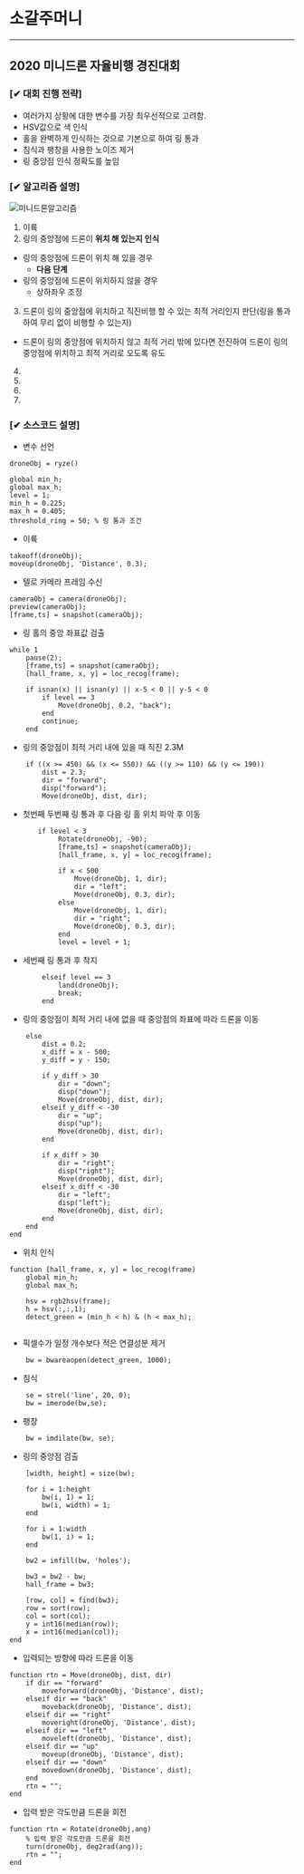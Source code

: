 # 소갈주머니
------------------------------------------------------
## 2020 미니드론 자율비행 경진대회

### [✔ 대회 진행 전략] 

* 여러가지 상황에 대한 변수를 가장 최우선적으로 고려함.
* HSV값으로 색 인식
* 홀을 완벽하게 인식하는 것으로 기본으로 하여 링 통과
* 침식과 팽창을 사용한 노이즈 제거
* 링 중앙점 인식 정확도를 높임

### [✔ 알고리즘 설명]
![미니드론알고리즘](https://user-images.githubusercontent.com/61452782/87249449-1b490780-c49a-11ea-8aa9-996f42cff3ce.jpg)

1. 이륙
2. 링의 중앙점에 드론이 **위치 해 있는지 인식**
* 링의 중앙점에 드론이 위치 해 있을 경우
  + **다음 단계**
* 링의 중앙점에 드론이 위치하지 않을 경우
  + 상하좌우 조정
3. 드론이 링의 중앙점에 위치하고 직진비행 할 수 있는 최적 거리인지 판단(링을 통과하여 무리 없이 비행할 수 있는지)
* 드론이 링의 중앙점에 위치하지 않고 최적 거리 밖에 있다면 전진하여 드론이 링의 중앙점에 위치하고 최적 거리로 오도록 유도
4.
5.
6.
7.


### [✔ 소스코드 설명] 

* 변수 선언
```
droneObj = ryze()

global min_h;
global max_h;
level = 1;
min_h = 0.225;
max_h = 0.405;
threshold_ring = 50; % 링 통과 조건
```

* 이륙
```
takeoff(droneObj);
moveup(droneObj, 'Distance', 0.3);
```

* 텔로 카메라 프레임 수신
```
cameraObj = camera(droneObj);
preview(cameraObj);
[frame,ts] = snapshot(cameraObj);
```

* 링 홀의 중앙 좌표값 검출
```
while 1
    pause(2);
    [frame,ts] = snapshot(cameraObj);
    [hall_frame, x, y] = loc_recog(frame);
    
    if isnan(x) || isnan(y) || x-5 < 0 || y-5 < 0
        if level == 3
            Move(droneObj, 0.2, "back");
        end
        continue;
    end
```
    
* 링의 중앙점이 최적 거리 내에 있을 때 직진 2.3M
```
    if ((x >= 450) && (x <= 550)) && ((y >= 110) && (y <= 190))
        dist = 2.3;
        dir = "forward";
        disp("forward");
        Move(droneObj, dist, dir);
```

* 첫번째 두번째 링 통과 후 다음 링 홀 위치 파악 후 이동
```
       if level < 3
            Rotate(droneObj, -90);
            [frame,ts] = snapshot(cameraObj);
            [hall_frame, x, y] = loc_recog(frame);
            
            if x < 500
                Move(droneObj, 1, dir);
                dir = "left";
                Move(droneObj, 0.3, dir);
            else
                Move(droneObj, 1, dir);
                dir = "right";
                Move(droneObj, 0.3, dir);
            end
            level = level + 1;
```

* 세번째 링 통과 후 착지
```
        elseif level == 3
            land(droneObj);
            break;
        end
```

* 링의 중앙점이 최적 거리 내에 없을 때 중앙점의 좌표에 따라 드론을 이동
```
    else
        dist = 0.2;
        x_diff = x - 500;
        y_diff = y - 150;

        if y_diff > 30
            dir = "down";
            disp("down");
            Move(droneObj, dist, dir);
        elseif y_diff < -30
            dir = "up";
            disp("up");
            Move(droneObj, dist, dir);
        end
        
        if x_diff > 30
            dir = "right";
            disp("right");
            Move(droneObj, dist, dir);
        elseif x_diff < -30
            dir = "left";
            disp("left");
            Move(droneObj, dist, dir);
        end
    end
end
```

* 위치 인식
```
function [hall_frame, x, y] = loc_recog(frame)
    global min_h;
    global max_h;
    
    hsv = rgb2hsv(frame);
    h = hsv(:,:,1);
    detect_green = (min_h < h) & (h < max_h);
    
```

* 픽셀수가 일정 개수보다 적은 연결성분 제거
```
    bw = bwareaopen(detect_green, 1000);
```

* 침식
```
    se = strel('line', 20, 0);
    bw = imerode(bw,se);
```

* 팽창
```
    bw = imdilate(bw, se);
```

* 링의 중앙점 검출
```
    [width, height] = size(bw);
    
    for i = 1:height
        bw(i, 1) = 1;
        bw(i, width) = 1;
    end
    
    for i = 1:width
        bw(1, i) = 1;
    end
    
    bw2 = imfill(bw, 'holes');
    
    bw3 = bw2 - bw;
    hall_frame = bw3;

    [row, col] = find(bw3);
    row = sort(row);
    col = sort(col);
    y = int16(median(row));
    x = int16(median(col));
end
```

* 입력되는 방향에 따라 드론을 이동
```
function rtn = Move(droneObj, dist, dir)
    if dir == "forward"
        moveforward(droneObj, 'Distance', dist);
    elseif dir == "back"
        moveback(droneObj, 'Distance', dist);
    elseif dir == "right"
        moveright(droneObj, 'Distance', dist);
    elseif dir == "left"
        moveleft(droneObj, 'Distance', dist);
    elseif dir == "up"
        moveup(droneObj, 'Distance', dist);
    elseif dir == "down"
        movedown(droneObj, 'Distance', dist);
    end
    rtn = "";
end
```

* 입력 받은 각도만큼 드론을 회전
```
function rtn = Rotate(droneObj,ang)
    % 입력 받은 각도만큼 드론을 회전
    turn(droneObj, deg2rad(ang));
    rtn = "";
end
```
